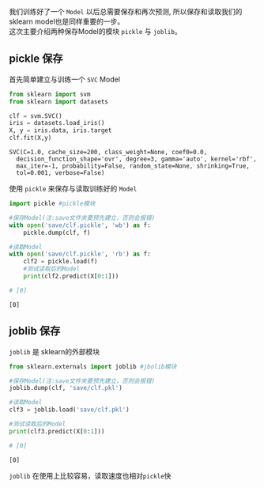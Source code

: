 
我们训练好了一个 `Model` 以后总需要保存和再次预测, 所以保存和读取我们的sklearn model也是同样重要的一步。  
这次主要介绍两种保存Model的模块 `pickle` 与 `joblib`。

## pickle 保存

首先简单建立与训练一个 `SVC` Model


```python
from sklearn import svm
from sklearn import datasets

clf = svm.SVC()
iris = datasets.load_iris()
X, y = iris.data, iris.target
clf.fit(X,y)
```




    SVC(C=1.0, cache_size=200, class_weight=None, coef0=0.0,
      decision_function_shape='ovr', degree=3, gamma='auto', kernel='rbf',
      max_iter=-1, probability=False, random_state=None, shrinking=True,
      tol=0.001, verbose=False)



使用 `pickle` 来保存与读取训练好的 `Model`


```python
import pickle #pickle模块

#保存Model(注:save文件夹要预先建立，否则会报错)
with open('save/clf.pickle', 'wb') as f:
    pickle.dump(clf, f)

#读取Model
with open('save/clf.pickle', 'rb') as f:
    clf2 = pickle.load(f)
    #测试读取后的Model
    print(clf2.predict(X[0:1]))

# [0]
```

    [0]


## joblib 保存

`joblib` 是 sklearn的外部模块


```python
from sklearn.externals import joblib #jbolib模块

#保存Model(注:save文件夹要预先建立，否则会报错)
joblib.dump(clf, 'save/clf.pkl')

#读取Model
clf3 = joblib.load('save/clf.pkl')

#测试读取后的Model
print(clf3.predict(X[0:1]))

# [0]
```

    [0]


`joblib` 在使用上比较容易，读取速度也相对`pickle`快
